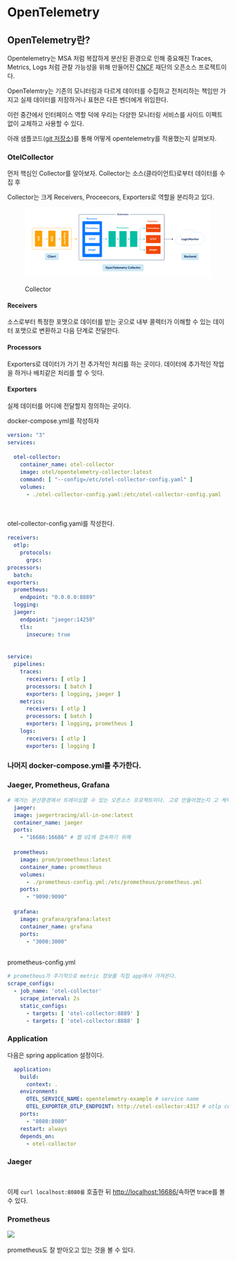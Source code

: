 # OpenTelemetry

## OpenTelemetry란?

Opentelemetry는 MSA 처럼 복잡하게 분산된 환경으로 인해 중요해진 Traces, Metrics, Logs 처럼 관찰 가능성을 위해 만들어진 [CNCF](https://www.cncf.io/) 재단의 오픈소스 프로젝트이다.

OpenTelemtry는 기존의 모니터링과 다르게 데이터를 수집하고 전처리하는 책임만 가지고 실제 데이터를 저장하거나 표현은 다른 벤더에게 위임한다.

이런 중간에서 인터페이스 역할 덕에 우리는 다양한 모니터링 서비스를 사이드 이펙트 없이 교체하고 사용할 수 있다.

아래 샘플코드([git 저장소](https://github.com/spandios/opentelemetry-example))를 통해 어떻게 opentelemetry를 적용했는지 살펴보자.





### OtelCollector&#x20;

먼저 핵심인 Collector를 알아보자. Collector는 소스(클라이언트)로부터 데이터를 수집 후&#x20;

Collector는 크게 Receivers, Proceecors, Exporters로 역할을 분리하고 있다.

<figure><img src="../../.gitbook/assets/028_OTELGraphic_v1-01-2048x772.png" alt=""><figcaption><p>Collector</p></figcaption></figure>

#### Receivers

소스로부터 특정한 포맷으로 데이터를 받는 곳으로 내부 콜렉터가 이해할 수 있는 데이터 포맷으로 변환하고 다음 단계로 전달한다.

#### Processors <a href="#h-processors" id="h-processors"></a>

Exporters로 데이터가 가기 전 추가적인 처리를 하는 곳이다. 데이터에 추가적인 작업을 하거나 배치같은 처리를 할 수 잇다.

#### Exporters <a href="#h-exporters" id="h-exporters"></a>

실제 데이터를 어디에 전달할지 정의하는 곳이다.&#x20;



docker-compose.yml를 작성하자

```yaml
version: "3"
services:

  otel-collector:
    container_name: otel-collector
    image: otel/opentelemetry-collector:latest
    command: [ "--config=/etc/otel-collector-config.yaml" ]
    volumes:
      - ./otel-collector-config.yaml:/etc/otel-collector-config.yaml




```

otel-collector-config.yaml를 작성한다.

```yaml
receivers:
  otlp:
    protocols:
      grpc:
processors:
  batch:
exporters:
  prometheus:
    endpoint: "0.0.0.0:8889"
  logging:
  jaeger:
    endpoint: "jaeger:14250"
    tls:
      insecure: true


service:
  pipelines:
    traces:
      receivers: [ otlp ]
      processors: [ batch ]
      exporters: [ logging, jaeger ]
    metrics:
      receivers: [ otlp ]
      processors: [ batch ]
      exporters: [ logging, prometheus ]
    logs:
      receivers: [ otlp ]
      exporters: [ logging ]

```



### 나머지 docker-compose.yml를 추가한다.&#x20;

### Jaeger, Prometheus, Grafana

```yaml
# 예거는 분산환경에서 트레이싱할 수 있는 오픈소스 프로젝트이다. 고로 만들어졌는지 고 케릭터가 있다. 
  jaeger: 
  image: jaegertracing/all-in-one:latest
  container_name: jaeger
  ports:
    - "16686:16686" # 웹 UI에 접속하기 위해

  prometheus:
    image: prom/prometheus:latest
    container_name: prometheus
    volumes:
      - ./prometheus-config.yml:/etc/prometheus/prometheus.yml
    ports:
      - "9090:9090"

  grafana:
    image: grafana/grafana:latest
    container_name: grafana
    ports:
      - "3000:3000"
      
```

prometheus-config.yml

```yaml
# prometheus가 주기적으로 metric 정보를 직접 app에서 가져온다.
scrape_configs:
  - job_name: 'otel-collector'
    scrape_interval: 2s
    static_configs:
      - targets: [ 'otel-collector:8889' ]
      - targets: [ 'otel-collector:8888' ]
```



### Application

다음은 spring application 설정이다.

```yaml
  application:
    build:
      context: .
    environment:
      OTEL_SERVICE_NAME: opentelemetry-example # service name 
      OTEL_EXPORTER_OTLP_ENDPOINT: http://otel-collector:4317 # otlp collector 주소 설정
    ports:
      - "8080:8080"
    restart: always
    depends_on:
      - otel-collector
```



### Jaeger



<figure><img src="../../.gitbook/assets/스크린샷 2023-08-03 오전 1.15.00.png" alt=""><figcaption></figcaption></figure>

이제 `curl localhost:8080를` 호출한 뒤 [http://localhost:16686/](http://localhost:16686/)속하면 trace를 볼 수 있다.&#x20;



### Prometheus

![](<../../.gitbook/assets/스크린샷 2023-08-03 오전 1.20.43.png>)

prometheus도 잘 받아오고 있는 것을 볼 수 있다.&#x20;




